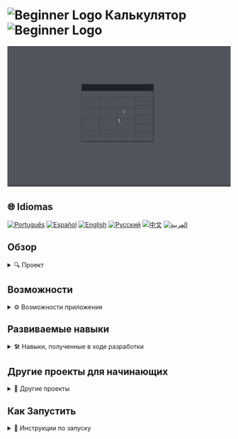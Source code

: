 # <img src="https://cdn-icons-png.flaticon.com/128/5701/5701867.png" alt="Beginner Logo" width="52" height="30" />  Калькулятор  <img src="https://cdn-icons-png.flaticon.com/128/5701/5701867.png" alt="Beginner Logo" width="52" height="30" />

![Демонстрация проекта](./gifs/calculator.gif)

## 🌐 Idiomas

[![Português](https://img.shields.io/badge/Português-green)](https://github.com/SamuelRocha91/calculator/blob/main/README.md) 
[![Español](https://img.shields.io/badge/Español-yellow)](https://github.com/SamuelRocha91/calculator/blob/main/README_es.md) 
[![English](https://img.shields.io/badge/English-blue)](https://github.com/SamuelRocha91/calculator/blob/main/README_en.md) 
[![Русский](https://img.shields.io/badge/Русский-lightgrey)](https://github.com/SamuelRocha91/calculator/blob/main/README_ru.md) 
[![中文](https://img.shields.io/badge/中文-red)](https://github.com/SamuelRocha91/calculator/blob/main/README_ch.md) 
[![العربية](https://img.shields.io/badge/العربية-orange)](https://github.com/SamuelRocha91/calculator/blob/main/README_ar.md)

## Обзор

<details>
  <summary>🔍 Проект</summary>
  <p>
    Это проект для новичков, разработанный в рамках модуля **Основы** курса **Веб-разработки** в Trybe. Основная цель заключалась в создании простого калькулятора с использованием **React**, **JavaScript**, **CSS** и **HTML**. В проекте были использованы файлы `script.js`, `index.html` и `style.css`.
  </p>
</details>

## Возможности

<details>
  <summary>⚙️ Возможности приложения</summary>
  <ul>
    <li><strong>Выполнять базовые арифметические операции</strong>: сложение, вычитание, умножение и деление.</li>
    <li><strong>Очистить ввод</strong>: сбросить калькулятор до начального состояния.</li>
    <li><strong>Обрабатывать десятичные точки</strong>: добавлять десятичные точки к числам.</li>
    <li><strong>Вычислять результаты</strong>: отображать результат арифметической операции.</li>
  </ul>
</details>

## Развиваемые навыки

<details>
  <summary>🛠️ Навыки, полученные в ходе разработки</summary>
  <ol>
    <li>Манипуляция <strong>элементами DOM</strong> с использованием React.</li>
    <li>Реализация <strong>управления состоянием</strong> с помощью хуков React.</li>
    <li>Применение <strong>логики программирования</strong> для обработки пользовательского ввода и операций.</li>
    <li>Использование <strong>обработки событий</strong> для взаимодействия с пользователем.</li>
    <li>Применение <strong>условных операторов</strong> и <strong>циклов</strong> для управления логикой приложения.</li>
    <li>Написание <strong>модульных функций</strong> для эффективного управления и поддержания кода.</li>
  </ol>
</details>

## Другие проекты для начинающих

<details>
  <summary>📁 Другие проекты</summary>
  <ul>
    <li>🖥️ <a href="https://github.com/SamuelRocha91/Bin2Dec/blob/main/README_ru.md">Conversor de binários</a></li>
    <li>🦖 <a href="https://github.com/SamuelRocha91/memeGenerator/blob/main/README_ru.md">Gerador de memes</a></li>
    <li>🎨 <a href="https://github.com/SamuelRocha91/PixelsArt/blob/main/README_ru.md">Pixels Art</a></li>
    <li>📝 <a href="https://github.com/SamuelRocha91/TodoList/blob/main/README_ru.md">Todo List</a></li>
    <li>🪐 <a href="https://github.com/SamuelRocha91/javascriptStarWarsPlanets/blob/main/README_ru.md">Star Wars Planets</a></li>
  </ul>
</details>

## Как Запустить

<details>
  <summary>🚀 Инструкции по запуску</summary>
  <ol>
    <li><strong>Клонируйте этот репозиторий:</strong>
      <pre>
        git clone https://github.com/SamuelRocha91/calculator.git
      </pre>
    </li>
    <li><strong>Перейдите в каталог проекта:</strong>
      <pre>
        cd calculator
      </pre>
    </li>
    <li><strong>Установите зависимости:</strong>
      <pre>
        npm install
      </pre>
    </li>
    <li><strong>Запустите сервер разработки:</strong>
      <pre>
        npm run dev
      </pre>
    </li>
    <li><strong>Откройте браузер и перейдите по адресу <code>http://localhost:3000</code>, чтобы увидеть приложение в действии.</strong></li>
  </ol>
</details>
